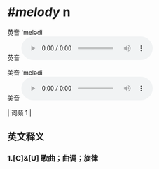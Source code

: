 # ***\#melody*** n
英音 'melədi  
英音
<audio src="./media/melody1.aac" controls="controls"></audio>

美音 'melədi  
美音
<audio src="./media/melody2.aac" controls="controls"></audio>



| 词频 1 |  

英文释义
---
### 1.**[C]&[U] 歌曲；曲调；旋律**  


